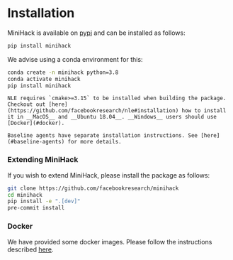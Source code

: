 # Installation

MiniHack is available on [pypi](https://pypi.org/project/gym-minigrid/) and can be installed as follows:
```bash
pip install minihack
```

We advise using a conda environment for this:

```bash
conda create -n minihack python=3.8
conda activate minihack
pip install minihack
```

````{note}
NLE requires `cmake>=3.15` to be installed when building the package. Checkout out [here](https://github.com/facebookresearch/nle#installation) how to install it in __MacOS__ and __Ubuntu 18.04__. __Windows__ users should use [Docker](#docker).
````

````{note}
Baseline agents have separate installation instructions. See [here](#baseline-agents) for more details.
````

### Extending MiniHack

If you wish to extend MiniHack, please install the package as follows:

```bash
git clone https://github.com/facebookresearch/minihack
cd minihack
pip install -e ".[dev]"
pre-commit install
```

### Docker

We have provided some docker images. Please follow the instructions described [here](https://github.com/facebookresearch/minihack/tree/master/docker).